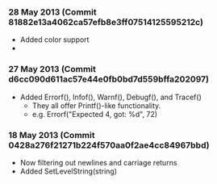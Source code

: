 
### 28 May 2013 (Commit 81882e13a4062ca57efb8e3ff07514125595212c)

- Added color support
- 

### 27 May 2013 (Commit d6cc090d611ac57e44e0fb0bd7d559bffa202097)

- Added Errorf(), Infof(), Warnf(), Debugf(), and Tracef()
    - They all offer Printf()-like functionality.
    - e.g. Errorf("Expected 4, got: %d", 72)

### 18 May 2013 (Commit 0428a276f21271b224f570aa0f2ae4cc84967bbd)

- Now filtering out newlines and carriage returns
- Added SetLevelString(string)



